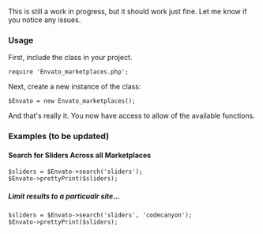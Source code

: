 This is still a work in progress, but it should work just fine. Let me know if you notice any issues. 

### Usage 
First, include the class in your project. 

`require 'Envato_marketplaces.php';`

Next, create a new instance of the class:

`$Envato = new Envato_marketplaces();`

And that's really it. You now have access to allow of the available functions. 

### Examples (to be updated)
#### Search for Sliders Across all Marketplaces

    $sliders = $Envato->search('sliders');
    $Envato->prettyPrint($sliders);

##### Limit results to a particualr site...
    
    $sliders = $Envato->search('sliders', 'codecanyon');
    $Envato->prettyPrint($sliders);
